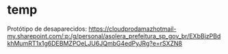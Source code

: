 # temp

Protótipo de desaparecidos: https://cloudprodamazhotmail-my.sharepoint.com/:p:/g/personal/asolera_prefeitura_sp_gov_br/EXbBjzPBdkhMumRT1x1g6DEBMZPOeLJU6JQmbG4edPyJRg?e=rSXZN8
